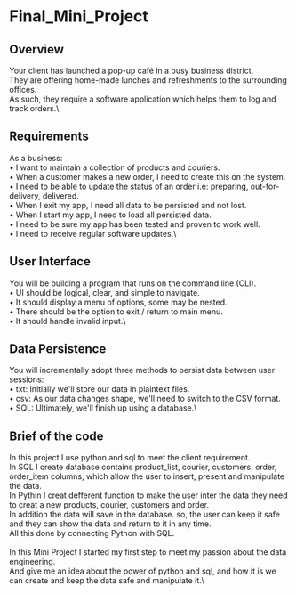 # Final_Mini_Project

## Overview
Your client has launched a pop-up café in a busy business district.\
They are offering home-made lunches and refreshments to the surrounding offices.\
As such, they require a software application which helps them to log and track orders.\
## Requirements
As a business:\
• I want to maintain a collection of products and couriers.\
• When a customer makes a new order, I need to create this on the system.\
• I need to be able to update the status of an order i.e: preparing, out-for-delivery, delivered.\
• When I exit my app, I need all data to be persisted and not lost.\
• When I start my app, I need to load all persisted data.\
• I need to be sure my app has been tested and proven to work well.\
• I need to receive regular software updates.\
## User Interface
You will be building a program that runs on the command line (CLI).\
• UI should be logical, clear, and simple to navigate.\
• It should display a menu of options, some may be nested.\
• There should be the option to exit / return to main menu.\
• It should handle invalid input.\
## Data Persistence
You will incrementally adopt three methods to persist data between user sessions:\
• txt: Initially we'll store our data in plaintext files.\
• csv: As our data changes shape, we'll need to switch to the CSV format.\
• SQL: Ultimately, we'll finish up using a database.\

## Brief of the code
In this project I use python and sql to meet the client requirement.\
In SQL I create database contains product_list, courier, customers, order, order_item columns, which allow the user to insert, present and manipulate the data.\
In Pythin I creat defferent function to make the user inter the data they need to creat a new products, courier, customers and order.\
In addition the data will save in the database. so, the user can keep it safe and they can show the data and return to it in any time.\
All this done by connecting Python with SQL.\
\
In this Mini Project I started my first step to meet my passion about the data engineering.\
And give me an idea about the power of python and sql, and how it is we can create and keep the data safe and manipulate it.\
